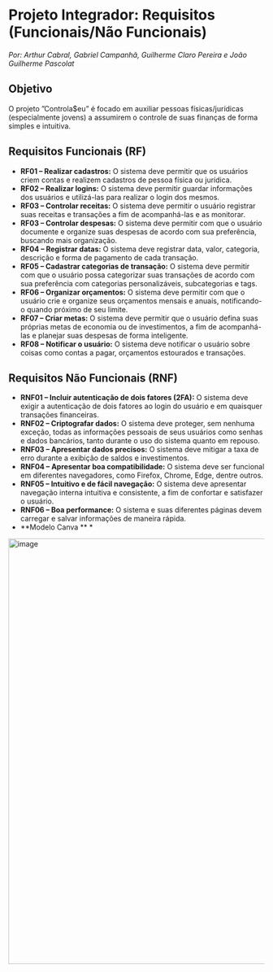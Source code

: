 # Projeto Integrador: Requisitos (Funcionais/Não Funcionais)
_Por: Arthur Cabral, Gabriel Campanhã, Guilherme Claro Pereira e João Guilherme Pascolat_

## Objetivo
O projeto ”Controla$eu” é focado em auxiliar pessoas físicas/jurídicas (especialmente jovens) a assumirem o controle de suas finanças de forma simples e intuitiva.

## Requisitos Funcionais (RF)

* **RF01 – Realizar cadastros:**
    O sistema deve permitir que os usuários criem contas e realizem cadastros de pessoa física ou jurídica.
* **RF02 – Realizar logins:**
    O sistema deve permitir guardar informações dos usuários e utilizá-las para realizar o login dos mesmos.
* **RF03 – Controlar receitas:**
    O sistema deve permitir o usuário registrar suas receitas e transações a fim de acompanhá-las e as monitorar.
* **RF03 – Controlar despesas:**
    O sistema deve permitir com que o usuário documente e organize suas despesas de acordo com sua preferência, buscando mais organização.
* **RF04 – Registrar datas:**
    O sistema deve registrar data, valor, categoria, descrição e forma de pagamento de cada transação.
* **RF05 – Cadastrar categorias de transação:**
    O sistema deve permitir com que o usuário possa categorizar suas transações de acordo com sua preferência com categorias personalizáveis, subcategorias e tags.
* **RF06 – Organizar orçamentos:**
    O sistema deve permitir com que o usuário crie e organize seus orçamentos mensais e anuais, notificando-o quando próximo de seu limite.
* **RF07 – Criar metas:**
    O sistema deve permitir que o usuário defina suas próprias metas de economia ou de investimentos, a fim de acompanhá-las e planejar suas despesas de forma inteligente.
* **RF08 – Notificar o usuário:**
    O sistema deve notificar o usuário sobre coisas como contas a pagar, orçamentos estourados e transações.

## Requisitos Não Funcionais (RNF)

* **RNF01 – Incluir autenticação de dois fatores (2FA):**
    O sistema deve exigir a autenticação de dois fatores ao login do usuário e em quaisquer transações financeiras.
* **RNF02 – Criptografar dados:**
    O sistema deve proteger, sem nenhuma exceção, todas as informações pessoais de seus usuários como senhas e dados bancários, tanto durante o uso do sistema quanto em repouso.
* **RNF03 – Apresentar dados precisos:**
    O sistema deve mitigar a taxa de erro durante a exibição de saldos e investimentos.
* **RNF04 – Apresentar boa compatibilidade:**
    O sistema deve ser funcional em diferentes navegadores, como Firefox, Chrome, Edge, dentre outros.
* **RNF05 – Intuitivo e de fácil navegação:**
    O sistema deve apresentar navegação interna intuitiva e consistente, a fim de confortar e satisfazer o usuário.
* **RNF06 – Boa performance:**
    O sistema e suas diferentes páginas devem carregar e salvar informações de maneira rápida.
* **Modelo Canva ** *
<img width="1351" height="837" alt="image" src="https://github.com/user-attachments/assets/055659f0-55e2-44f4-b496-c3f56909f2f8" />
